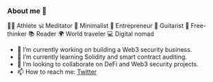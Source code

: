 ### About me 👋
🏋️‍♂️ Athlete 🕉 Meditator 🚫 Minimalist 💼 Entrepreneur 🎸 Guitarist 🤯 Free-thinker 📚 Reader 🌍 World traveler 💻 Digital nomad

- 🔭 I’m currently working on building a Web3 security business.
- 🌱 I’m currently learning Solidity and smart contract auditing.
- 👯 I’m looking to collaborate on DeFi and Web3 security projects.
- 📫 How to reach me: [Twitter](https://twitter.com/paul_garcia_dev)
